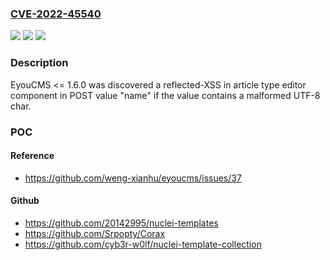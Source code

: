 ### [CVE-2022-45540](https://cve.mitre.org/cgi-bin/cvename.cgi?name=CVE-2022-45540)
![](https://img.shields.io/static/v1?label=Product&message=n%2Fa&color=blue)
![](https://img.shields.io/static/v1?label=Version&message=n%2Fa&color=blue)
![](https://img.shields.io/static/v1?label=Vulnerability&message=n%2Fa&color=brighgreen)

### Description

EyouCMS <= 1.6.0 was discovered a reflected-XSS in article type editor component in POST value "name" if the value contains a malformed UTF-8 char.

### POC

#### Reference
- https://github.com/weng-xianhu/eyoucms/issues/37

#### Github
- https://github.com/20142995/nuclei-templates
- https://github.com/Srpopty/Corax
- https://github.com/cyb3r-w0lf/nuclei-template-collection

